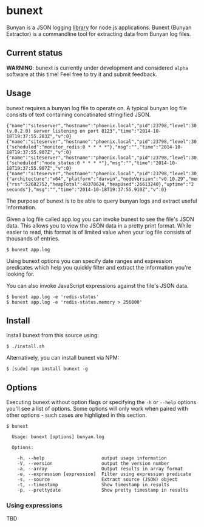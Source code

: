 # bunext

Bunyan is a JSON logging [library](https://github.com/trentm/node-bunyan) for node.js applications.  Bunext (Bunyan Extractor) is a commandline tool for extracting data from Bunyan log files.

## Current status

__WARNING__: bunext is currently under development and considered `alpha` software at this time! Feel free to try it and submit feedback.

## Usage

bunext requires a bunyan log file to operate on. A typical bunyan log file consists of text containing concatinated stringified JSON.

```
{"name":"siteserver","hostname":"phoenix.local","pid":23798,"level":30,"msg":"SiteServer (v.0.2.0) server listening on port 8123","time":"2014-10-18T19:37:55.283Z","v":0}
{"name":"siteserver","hostname":"phoenix.local","pid":23798,"level":30,"job":{"scheduled":"monitor_redis:0 * * * *"},"msg":"","time":"2014-10-18T19:37:55.907Z","v":0}
{"name":"siteserver","hostname":"phoenix.local","pid":23798,"level":30,"job":{"scheduled":"node_status:0 * * * *"},"msg":"","time":"2014-10-18T19:37:55.907Z","v":0}
{"name":"siteserver","hostname":"phoenix.local","pid":23798,"level":30,"node_status":{"architecture":"x64","platform":"darwin","nodeVersion":"v0.10.29","memory":{"rss":52682752,"heapTotal":40378624,"heapUsed":26613240},"uptime":"2 seconds"},"msg":"","time":"2014-10-18T19:37:55.910Z","v":0}
```

The purpose of bunext is to be able to query bunyan logs and extract useful information. 

Given a log file called app.log you can invoke bunext to see the file's JSON data. This allows you to view the JSON data in a pretty print format.  While easier to read, this format is of limited value when your log file consists of thousands of entries.

	$ bunext app.log


Using bunext options you can specify date ranges and expression predicates which help you quickly filter and extract the information you're looking for.	

You can also invoke JavaScript expressions against the file's JSON data.

	$ bunext app.log -e 'redis-status'
	$ bunext app.log -e 'redis-status.memory > 256000'

## Install

Install bunext from this source using:

	$ ./install.sh
	
Alternatively, you can install bunext via NPM:

	$ [sudo] npm install bunext -g

## Options

Executing bunext without option flags or specifying the `-h` or `--help` options you'll see a list of options.  Some options will only work when paired with other options - such cases are highligted in this section.


```
$ bunext

  Usage: bunext [options] bunyan.log

  Options:

    -h, --help                     output usage information
    -V, --version                  output the version number
    -a, --array                    Output results in array format
    -e, --expression [expression]  Filter using expression predicate
    -s, --source                   Extract source (JSON) object
    -t, --timestamp                Show timestamp in results
    -p, --prettydate               Show pretty timestamp in results
```

### Using expressions

TBD

